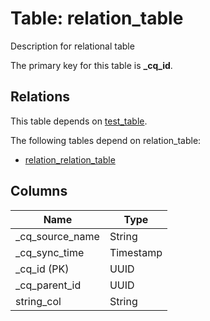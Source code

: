 # Table: relation_table

Description for relational table

The primary key for this table is **_cq_id**.

## Relations
This table depends on [test_table](test_table.md).

The following tables depend on relation_table:
  - [relation_relation_table](relation_relation_table.md)

## Columns
| Name          | Type          |
| ------------- | ------------- |
|_cq_source_name|String|
|_cq_sync_time|Timestamp|
|_cq_id (PK)|UUID|
|_cq_parent_id|UUID|
|string_col|String|

